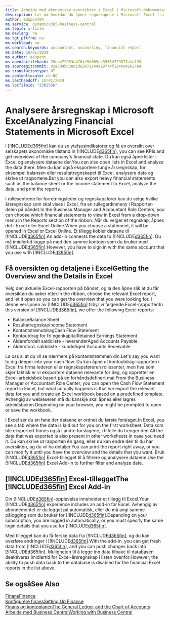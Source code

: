 ```yaml
---
title: Arbeide med økonomiske oversikter i Excel | Microsoft-dokumentasjon
description: Lær om hvordan du åpner regnskapene i Microsoft Excel fra Business Central for bedre analyser.
author: edupont04
ms.service: dynamics365-business-central
ms.topic: article
ms.devlang: na
ms.tgt_pltfrm: na
ms.workload: na
ms.search.keywords: accountant, accounting, financial report
ms.date: 10/01/2019
ms.author: edupont
ms.openlocfilehash: 70ee472953e470fe5d069ce3536d729677a1a135
ms.sourcegitcommit: 02e704bc3e01d62072144919774f1244c42827e4
ms.translationtype: HT
ms.contentlocale: nb-NO
ms.lasthandoff: 10/01/2019
ms.locfileid: "2302556"
---
```

# <a name="analyzing-financial-statements-in-microsoft-excel"></a><span data-ttu-id="3cf73-103">Analysere årsregnskap i Microsoft Excel</span><span class="sxs-lookup"><span data-stu-id="3cf73-103">Analyzing Financial Statements in Microsoft Excel</span></span>
<span data-ttu-id="3cf73-104">I [!INCLUDE[d365fin](includes/d365fin_md.md)] kan du se ytelsesindikatorer og få en oversikt over selskapets økonomiske tilstand.</span><span class="sxs-lookup"><span data-stu-id="3cf73-104">In [!INCLUDE[d365fin](includes/d365fin_md.md)], you can see KPIs and get overviews of the company's financial state.</span></span> <span data-ttu-id="3cf73-105">Du kan også åpne lister i Excel og analysere dataene der.</span><span class="sxs-lookup"><span data-stu-id="3cf73-105">You can also open lists in Excel and analyze the data there.</span></span> <span data-ttu-id="3cf73-106">Men du kan også eksportere tunge årsregnskap, for eksempel balansen eller resultatregnskapet til Excel, analysere data og skrive ut rapportene.</span><span class="sxs-lookup"><span data-stu-id="3cf73-106">But you can also export heavy financial statements such as the balance sheet or the income statement to Excel, analyze the data, and print the reports.</span></span>  

<span data-ttu-id="3cf73-107">I rollesentrene for forretningsleder og regnskapsfører kan du velge hvilke årsregnskap som skal vises i Excel, fra en rullegardinmeny i Rapporter-delen på båndet.</span><span class="sxs-lookup"><span data-stu-id="3cf73-107">In the Business Manager and Accountant Role Centers, you can choose which financial statements to view in Excel from a drop-down menu in the Reports section of the ribbon.</span></span> <span data-ttu-id="3cf73-108">Når du velger et regnskap, åpnes det i Excel eller Excel Online.</span><span class="sxs-lookup"><span data-stu-id="3cf73-108">When you choose a statement, it will be opened in Excel or Excel Online.</span></span> <span data-ttu-id="3cf73-109">Et tillegg kobler dataene til [!INCLUDE[d365fin](includes/d365fin_md.md)].</span><span class="sxs-lookup"><span data-stu-id="3cf73-109">An add-in connects the data to [!INCLUDE[d365fin](includes/d365fin_md.md)].</span></span> <span data-ttu-id="3cf73-110">Du må imidlertid logge på med den samme kontoen som du bruker med [!INCLUDE[d365fin](includes/d365fin_md.md)].</span><span class="sxs-lookup"><span data-stu-id="3cf73-110">However, you have to sign in with the same account that you use with [!INCLUDE[d365fin](includes/d365fin_md.md)].</span></span>  

## <a name="getting-the-overview-and-the-details-in-excel"></a><span data-ttu-id="3cf73-111">Få oversikten og detaljene i Excel</span><span class="sxs-lookup"><span data-stu-id="3cf73-111">Getting the Overview and the Details in Excel</span></span>
<span data-ttu-id="3cf73-112">Velg den aktuelle Excel-rapporten på båndet, og la den åpne slik at du får oversikten du søker etter.</span><span class="sxs-lookup"><span data-stu-id="3cf73-112">In the ribbon, choose the relevant Excel report, and let it open so you can get the overview that you were looking for.</span></span> <span data-ttu-id="3cf73-113">I denne versjonen av [!INCLUDE[d365fin](includes/d365fin_md.md)] tilbyr vi følgende Excel-rapporter:</span><span class="sxs-lookup"><span data-stu-id="3cf73-113">In this version of [!INCLUDE[d365fin](includes/d365fin_md.md)], we offer the following Excel reports:</span></span>

- <span data-ttu-id="3cf73-114">Balanse</span><span class="sxs-lookup"><span data-stu-id="3cf73-114">Balance Sheet</span></span>  
- <span data-ttu-id="3cf73-115">Resultatregnskap</span><span class="sxs-lookup"><span data-stu-id="3cf73-115">Income Statement</span></span>  
- <span data-ttu-id="3cf73-116">Kontantstrømutdrag</span><span class="sxs-lookup"><span data-stu-id="3cf73-116">Cash Flow Statement</span></span>  
- <span data-ttu-id="3cf73-117">Kontoutdrag for fri egenkapital</span><span class="sxs-lookup"><span data-stu-id="3cf73-117">Retained Earnings Statement</span></span>  
- <span data-ttu-id="3cf73-118">Aldersfordelt saldoliste - leverandør</span><span class="sxs-lookup"><span data-stu-id="3cf73-118">Aged Accounts Payable</span></span>  
- <span data-ttu-id="3cf73-119">Aldersford. saldoliste - kunde</span><span class="sxs-lookup"><span data-stu-id="3cf73-119">Aged Accounts Receivable</span></span>  

<span data-ttu-id="3cf73-120">La oss si at du vil se nærmere på kontantstrømmen din.</span><span class="sxs-lookup"><span data-stu-id="3cf73-120">Let's say you want to dig deeper into your cash flow.</span></span> <span data-ttu-id="3cf73-121">Du kan åpne ut kontoutdrag-rapporten i Excel fra firma lederen eller regnskapsføreren rollesenter, men hva som skjer faktisk er vi eksportere dataene relevante for deg, og oppretter en Excel-arbeidsbok basert på en forhåndsdefinert mal.</span><span class="sxs-lookup"><span data-stu-id="3cf73-121">From the Business Manager or Accountant Role Center, you can open the Cash Flow Statement report in Excel, but what actually happens is that we export the relevant data for you and create an Excel workbook based on a predefined template.</span></span> <span data-ttu-id="3cf73-122">Avhengig av webleseren må du kanskje skal åpnes eller lagres arbeidsboken.</span><span class="sxs-lookup"><span data-stu-id="3cf73-122">Depending on your browser, you might be prompted to open or save the workbook.</span></span>  

<span data-ttu-id="3cf73-123">I Excel ser du en fane der dataene er ordnet du første forslaget.</span><span class="sxs-lookup"><span data-stu-id="3cf73-123">In Excel, you see a tab where the data is laid out for you on the first worksheet.</span></span> <span data-ttu-id="3cf73-124">Data som ble eksportert finnes også i andre forslagene, i tilfelle du trenger den.</span><span class="sxs-lookup"><span data-stu-id="3cf73-124">All the data that was exported is also present in other worksheets in case you need it.</span></span> <span data-ttu-id="3cf73-125">Du kan skrive ut rapporten én gang, eller du kan endre den til du har oversikten, og du vil ha detaljer.</span><span class="sxs-lookup"><span data-stu-id="3cf73-125">You can print the report right away, or you can modify it until you have the overview and the details that you want.</span></span> <span data-ttu-id="3cf73-126">Bruk [!INCLUDE[d365fin](includes/d365fin_md.md)] Excel-tillegget til å filtrere og analysere dataene.</span><span class="sxs-lookup"><span data-stu-id="3cf73-126">Use the [!INCLUDE[d365fin](includes/d365fin_md.md)] Excel Add-in to further filter and analyze data.</span></span>  

## <a name="the-included365finincludesd365fin_mdmd-excel-add-in"></a><span data-ttu-id="3cf73-127">[!INCLUDE[d365fin](includes/d365fin_md.md)] Excel-tillegget</span><span class="sxs-lookup"><span data-stu-id="3cf73-127">The [!INCLUDE[d365fin](includes/d365fin_md.md)] Excel Add-in</span></span>
<span data-ttu-id="3cf73-128">Din [!INCLUDE[d365fin](includes/d365fin_md.md)]-opplevelse inneholder et tillegg til Excel.</span><span class="sxs-lookup"><span data-stu-id="3cf73-128">Your [!INCLUDE[d365fin](includes/d365fin_md.md)] experience includes an add-in for Excel.</span></span> <span data-ttu-id="3cf73-129">Avhengig av abonnementet er du logget på automatisk, eller du må angi samme pålogging som du bruker for [!INCLUDE[d365fin](includes/d365fin_md.md)].</span><span class="sxs-lookup"><span data-stu-id="3cf73-129">Depending on your subscription, you are logged in automatically, or you must specify the same login details that you use for [!INCLUDE[d365fin](includes/d365fin_md.md)].</span></span>  

<span data-ttu-id="3cf73-130">Med tillegget kan du få ferske data fra [!INCLUDE[d365fin](includes/d365fin_md.md)], og du kan overføre endringer i [!INCLUDE[d365fin](includes/d365fin_md.md)].</span><span class="sxs-lookup"><span data-stu-id="3cf73-130">With the add-in, you can get fresh data from [!INCLUDE[d365fin](includes/d365fin_md.md)], and you can push changes back into [!INCLUDE[d365fin](includes/d365fin_md.md)].</span></span> <span data-ttu-id="3cf73-131">Muligheten til å legge inn data tilbake til databasen deaktiveres imidlertid for Excel-årsregnskap i listen ovenfor.</span><span class="sxs-lookup"><span data-stu-id="3cf73-131">However, the ability to push data back to the database is disabled for the financial Excel reports in the list above.</span></span>  

## <a name="see-also"></a><span data-ttu-id="3cf73-132">Se også</span><span class="sxs-lookup"><span data-stu-id="3cf73-132">See Also</span></span>
[<span data-ttu-id="3cf73-133">Finans</span><span class="sxs-lookup"><span data-stu-id="3cf73-133">Finance</span></span>](finance.md)  
[<span data-ttu-id="3cf73-134">Konfigurere finans</span><span class="sxs-lookup"><span data-stu-id="3cf73-134">Setting Up Finance</span></span>](finance-setup-finance.md)  
[<span data-ttu-id="3cf73-135">Finans og kontoplanen</span><span class="sxs-lookup"><span data-stu-id="3cf73-135">The General Ledger and the Chart of Accounts</span></span>](finance-general-ledger.md)  
[<span data-ttu-id="3cf73-136">Arbeide med Business Central</span><span class="sxs-lookup"><span data-stu-id="3cf73-136">Working with Business Central</span></span>](ui-work-product.md)  
